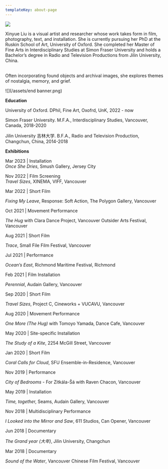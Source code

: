 ```yaml
---
templateKey: about-page
---
```

![](/assets/banner.png)

Xinyue Liu is a visual artist and researcher whose work takes form in film, photography, text, and installation. She is currently pursuing her PhD at the Ruskin School of Art, University of Oxford. She completed her Master of Fine Arts in Interdisciplinary Studies at Simon Fraser University and holds a Bachelor’s degree in Radio and Television Productions from Jilin University, China.

\
Often incorporating found objects and archival images, she explores themes of nostalgia, memory, and grief.

![](/assets/end banner.png)

**Education**

U﻿niversity of Oxford. DPhil, Fine Art, Oxofrd, UnK, 2022 - now

Simon Fraser University. M.F.A., Interdisciplinary Studies, Vancouver, Canada, 2018-2020

Jilin University 吉林大学. B.F.A., Radio and Television Production, Changchun, China, 2014-2018

<div class="lines-1"></div>

**Exhibitions**

Mar 2023 | Installation\
*Once She Dries*, Smush Gallery, Jersey City

Nov 2022 | Film Screening\
*Travel Sizes*, XINEMA, VIFF, Vancouver

Mar 2022 | Short Film

*Fixing My Leave*, Response: Soft Action, The Polygon Gallery, Vancouver

Oct 2021 | Movement Performance

*The Hug* with Clara Dance Project, Vancouver Outsider Arts Festival, Vancouver

Aug 2021 | Short Film

*Trace*, Small File Film Festival, Vancouver

Jul 2021 | Performance

*Ocean’s East*, Richmond Maritime Festival, Richmond

Feb 2021 | Film Installation

*Perennial*, Audain Gallery, Vancouver

Sep 2020 | Short Film

*Travel Sizes*, Project C, Cineworks + VUCAVU, Vancouver

Aug 2020 | Movement Performance

*One More (The Hug)* with Tomoyo Yamada, Dance Cafe, Vancouver

May 2020 | Site-specific Installation

*The Study of a Kite*, 2254 McGill Street, Vancouver

Jan 2020 | Short Film

*Coral Calls for Cloud*, SFU Ensemble-in-Residence, Vancouver

Nov 2019 | Performance

*City of Bedrooms* - For Zitkála-Šá with Raven Chacon, Vancouver

May 2019 | Installation

*Time, togethe*r, Seams, Audain Gallery, Vancouver

Nov 2018 | Multidisciplinary Performance

*I Looked into the Mirror and Saw*, 611 Studios, Can Opener, Vancouver

Jun 2018 | Documentary

*The Grand year (大年)*, Jilin University, Changchun

Mar 2018 | Documentary

*Sound of the Water*, Vancouver Chinese Film Festival, Vancouver

<div class="lines-5"></div>